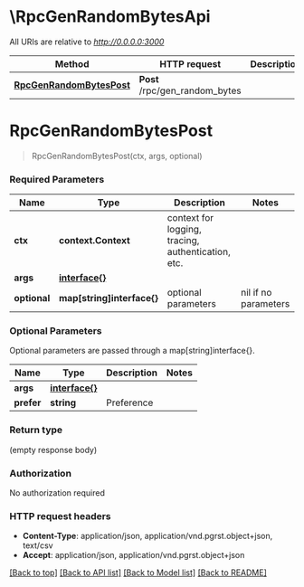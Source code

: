 # \RpcGenRandomBytesApi

All URIs are relative to *http://0.0.0.0:3000*

Method | HTTP request | Description
------------- | ------------- | -------------
[**RpcGenRandomBytesPost**](RpcGenRandomBytesApi.md#RpcGenRandomBytesPost) | **Post** /rpc/gen_random_bytes | 


# **RpcGenRandomBytesPost**
> RpcGenRandomBytesPost(ctx, args, optional)


### Required Parameters

Name | Type | Description  | Notes
------------- | ------------- | ------------- | -------------
 **ctx** | **context.Context** | context for logging, tracing, authentication, etc.
  **args** | [**interface{}**](interface{}.md)|  | 
 **optional** | **map[string]interface{}** | optional parameters | nil if no parameters

### Optional Parameters
Optional parameters are passed through a map[string]interface{}.

Name | Type | Description  | Notes
------------- | ------------- | ------------- | -------------
 **args** | [**interface{}**](interface{}.md)|  | 
 **prefer** | **string**| Preference | 

### Return type

 (empty response body)

### Authorization

No authorization required

### HTTP request headers

 - **Content-Type**: application/json, application/vnd.pgrst.object+json, text/csv
 - **Accept**: application/json, application/vnd.pgrst.object+json

[[Back to top]](#) [[Back to API list]](../README.md#documentation-for-api-endpoints) [[Back to Model list]](../README.md#documentation-for-models) [[Back to README]](../README.md)

